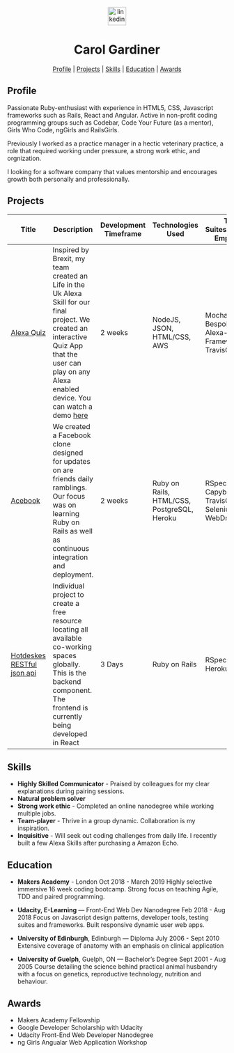 
<p align="center">
  
<a href="https://www.linkedin.com/in/carol-gardiner-40a165a5//">
<img src="https://www.iconfinder.com/data/icons/free-social-icons/67/linkedin_circle_color-512.png" alt="linkedin" hspace="50" height="42" width="42"></a></p>

<h1 align="center"> Carol Gardiner </h1>

<div align="center"> 
  
[Profile](#profile) | 
[Projects](#projects) | 
[Skills](#skills) | 
[Education](#education) | 
[Awards](#awards) 

</div>

<a name="profile"></a>

## Profile
Passionate Ruby-enthusiast with experience in HTML5, CSS, Javascript frameworks such as Rails, React and Angular. Active in non-profit coding programming groups such as Codebar, Code Your Future (as a mentor), Girls Who Code, ngGirls and RailsGirls.

Previously I worked as a practice manager in a hectic veterinary practice, a role that required working under pressure, a strong work ethic, and orgnization.

I looking for a software company that values mentorship and encourages growth both personally and professionally. 

<a name="projects"></a>
## Projects
| Title | Description | Development Timeframe | Technologies Used | Test Suites/CIs/CDs Employed |
|--|--|--|--|--|
| [Alexa Quiz](https://github.com/learningtocode101/alexa_node_js_quiz) | Inspired by Brexit, my team created an Life in the Uk Alexa Skill for our final project. We created an interactive Quiz App that the user can play on any Alexa enabled device. You can watch a demo [here](https://www.youtube.com/watch?v=u7rnM6qNkW8&feature=youtu.be) | 2 weeks | NodeJS, JSON, HTML/CSS, AWS | Mocha, Bespoken, Alexa-Testing-Framework, TravisCI |
| [Acebook](https://github.com/CazaBelle/acebook-rails-smoking-dragons) | We created a Facebook clone designed for updates on are friends daily ramblings. Our focus was on learning Ruby on Rails as well as continuous integration and deployment. | 2 weeks | Ruby on Rails, HTML/CSS, PostgreSQL, Heroku | RSpec, Capybara, TravisCI, Selenium WebDriver |
| [Hotdeskes RESTful json api]() | Individual project to create a free resource locating all available co-working spaces globally. This is the backend component. The frontend is currently being developed in React | 3 Days | Ruby on Rails | RSpec, Travis, Heroku |

<a name="skills"></a>
## Skills
* **Highly Skilled Communicator**  - Praised by colleagues for my clear explanations during pairing sessions.
* **Natural problem solver**
* **Strong work ethic** -  Completed an online nanodegree while working multiple jobs.
* **Team-player** - Thrive in a group dynamic. Collaboration is my inspiration.
* **Inquisitive** - Will seek out coding challenges from daily life. I recently built a few Alexa Skills after purchasing a Amazon Echo.

<a name="education"></a>
## Education

* **Makers Academy** - London
Oct 2018 - March 2019
Highly selective immersive 16 week coding bootcamp. Strong focus on teaching Agile, TDD and paired programming.

* **Udacity, E-Learning** — Front-End Web Dev Nanodegree
Feb 2018 - Aug 2018
Focus on Javascript design patterns, developer tools, testing suites and frameworks. Built responsive dynamic user web apps.

* **University of Edinburgh**, Edinburgh — Diploma
July 2006 - Sept 2010
Extensive coverage of anatomy with an emphasis on clinical application

* **University of Guelph**, Guelph, ON — Bachelor’s Degree
Sept 2001 - Aug 2005
Course detailing the science behind practical animal husbandry with a focus on genetics, reproductive technology, nutrition and behaviour.

<a name="awards"></a>
## Awards
+ Makers Academy Fellowship
+ Google Developer Scholarship with Udacity
+ Udacity Front-End Web Developer Nanodegree
+ ng Girls Angualar Web Application Workshop


